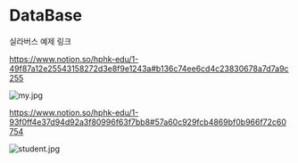 # DataBase

실라버스 예제 링크

https://www.notion.so/hphk-edu/1-49f87a12e25543158272d3e8f9e1243a#b136c74ee6cd4c23830678a7d7a9c255



![my.jpg](C:\Users\son\Desktop\my.jpg)

https://www.notion.so/hphk-edu/1-93f0ff4e37d94d92a3f80996f63f7bb8#57a60c929fcb4869bf0b966f72c60754

![student.jpg](C:\Users\son\Desktop\student.jpg)
